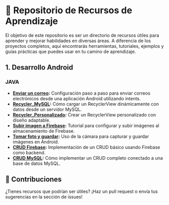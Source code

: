 # 📘 Repositorio de Recursos de Aprendizaje

El objetivo de este repositorio es ser un directorio de recursos útiles para aprender y mejorar habilidades en diversas áreas. A diferencia de los proyectos completos, aquí encontrarás herramientas, tutoriales, ejemplos y guías prácticas que puedes usar en tu camino de aprendizaje.



## **1. Desarrollo Android**

### **JAVA**
- **[Enviar un correo](https://github.com/ibarajas248/enviarCorreoAndroid):** Configuración paso a paso para enviar correos electrónicos desde una aplicación Android utilizando intents.
- **[Recycler_MySQL](https://github.com/ibarajas248/Recyclerview_server):** Cómo cargar un RecyclerView dinámicamente con datos desde un servidor MySQL.
- **[Recycler_Personalizado](https://github.com/ibarajas248/Rwcyclerview_personalizado):** Crear un RecyclerView personalizado con diseño adaptable.
- **[Subir imagen a Firebase](https://github.com/ibarajas248/subir_imagen_a_firebase):** Tutorial para configurar y subir imágenes al almacenamiento de Firebase.
- **[Tomar foto y guardar](https://github.com/ibarajas248/tomar_foto_y_guardar):** Uso de la cámara para capturar y guardar imágenes en Android.
- **[CRUD Firebase](https://github.com/ibarajas248/Crud_firebase):** Implementación de un CRUD básico usando Firebase como backend.
- **[CRUD MySQL](https://github.com/ibarajas248/crud_MySQL_android):** Cómo implementar un CRUD completo conectado a una base de datos MySQL.



## **🤝 Contribuciones**
¿Tienes recursos que podrían ser útiles? ¡Haz un pull request o envía tus sugerencias en la sección de issues!


